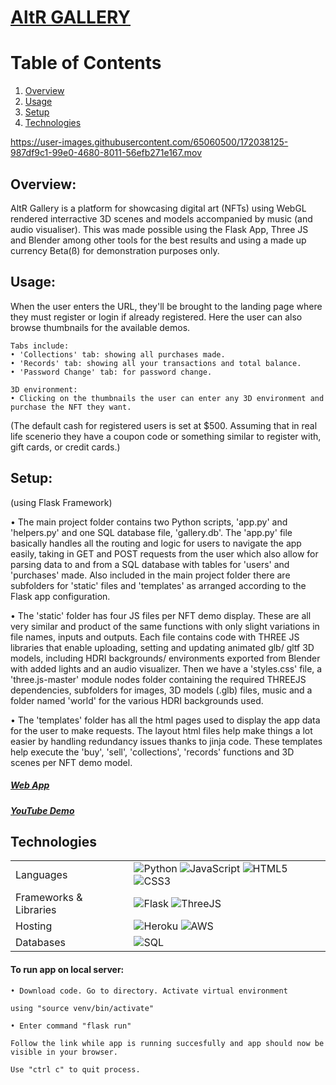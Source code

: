 <p align="center">
  <a href="https://alter-gall.herokuapp.com/" target="_blank">
    <h1>AltR GALLERY</h1>
  </a>
</p>

# Table of Contents
1. [Overview](#overview)
2. [Usage](#usage)
3. [Setup](#setup)
4. [Technologies](#technology)


https://user-images.githubusercontent.com/65060500/172038125-987df9c1-99e0-4680-8011-56efb271e167.mov


## Overview: 
AltR Gallery is a platform for showcasing digital art (NFTs) using WebGL rendered interractive 3D scenes and models accompanied by music (and audio visualiser). This was made possible using the Flask App, Three JS and Blender among other tools for the best results and using a made up currency Beta(ß) for demonstration purposes only.

## Usage:
<p> When the user enters the URL, they'll be brought to the landing page where they must register or login if already registered. Here the user can also browse thumbnails for the available demos.
</p>

    Tabs include:
    • 'Collections' tab: showing all purchases made.
    • 'Records' tab: showing all your transactions and total balance.
    • 'Password Change' tab: for password change.
    
    3D environment:
    • Clicking on the thumbnails the user can enter any 3D environment and purchase the NFT they want. 

(The default cash for registered users is set at $500. Assuming that in real life scenerio they have a coupon code or something similar to register with, gift cards, or credit cards.)

## Setup:
 (using Flask Framework)
<p>
    • The main project folder contains two Python scripts, 'app.py' and 'helpers.py' and one SQL database file, 'gallery.db'. The 'app.py' file basically handles all the routing and logic for users to navigate the app easily, taking in GET and POST requests from the user which also allow for parsing data to and from a SQL database with tables for 'users' and 'purchases' made. Also included in the main project folder there are subfolders for 'static' files and 'templates' as arranged according to the Flask app configuration.</p>    
<p>
    • The 'static' folder has four JS files per NFT demo display. These are all very similar and product of the same functions with only slight variations in file names, inputs and outputs. Each file contains code with THREE JS libraries that enable uploading, setting and updating animated glb/ gltf 3D models, including HDRI backgrounds/ environments exported from Blender with added lights and an audio visualizer. Then we have a 'styles.css' file, a 'three.js-master' module nodes folder containing the required THREEJS dependencies, subfolders for images, 3D models (.glb) files, music and a folder named 'world' for the various HDRI backgrounds used.
</p>
<p>
    • The 'templates' folder has all the html pages used to display the app data for the user to make requests. The layout html files help make things a lot easier by handling redundancy issues thanks to jinja code. These templates help execute the 'buy', 'sell', 'collections', 'records' functions and 3D scenes per NFT demo model.
</p> 

<a href= "https://alter-gall.herokuapp.com"><h5>Web App</h5></a>

<a href= "https://youtu.be/ZcxbrEl1SWU"><h5>YouTube Demo</h5></a>

    
## Technologies <a name="technology"></a>
<table>
  <tr>
    <td>Languages</td>
    <td> <img alt="Python" src="https://img.shields.io/pypi/pyversions/html?style=for-the-badge&logo=python&logoColor=white"/> <img alt="JavaScript" src="https://img.shields.io/badge/javascript%20-%23323330.svg?&style=for-the-badge&logo=javascript&logoColor=%23F7DF1E"/> <img alt="HTML5" src="https://img.shields.io/badge/html5%20-%23E34F26.svg?&style=for-the-badge&logo=html5&logoColor=white"/> <img alt="CSS3" src="https://img.shields.io/badge/css3%20-%231572B6.svg?&style=for-the-badge&logo=css3&logoColor=white"/></td>
  </tr>
  <tr>
    <td>Frameworks & Libraries</td>
    <td><img alt="Flask" src="https://img.shields.io/badge/flask%20-%2320232a.svg?&style=for-the-badge&logo=flask&logoColor=%white"/> <img alt="ThreeJS" src="https://img.shields.io/badge/three.js%20-%2320232a.svg?&style=for-the-badge&logo=three.js&logoColor=%white"/></td>
  </tr>
  <tr>
    <td>Hosting</td>
    <td><img alt="Heroku" src="https://img.shields.io/badge/heroku%20-%c9c3e6.svg?&style=for-the-badge&logo=heroku&logoColor=white"/>
    <img alt="AWS" src="https://img.shields.io/badge/AWS%20-%23FF9900.svg?&style=for-the-badge&logo=amazon-aws&logoColor=white"/> </td>
  </tr>
  <tr>
    <td>Databases</td>
    <td><img alt="SQL" src ="https://img.shields.io/badge/SQLite%20-C0098.svg?&style=for-the-badge&logo=SQLite&logoColor=white"/> </td>
  </tr>
</table>

<h4>To run app on local server:</h4>

    • Download code. Go to directory. Activate virtual environment
    
    using "source venv/bin/activate"
    
    • Enter command "flask run"
    
    Follow the link while app is running succesfully and app should now be visible in your browser.
    
    Use "ctrl c" to quit process.
